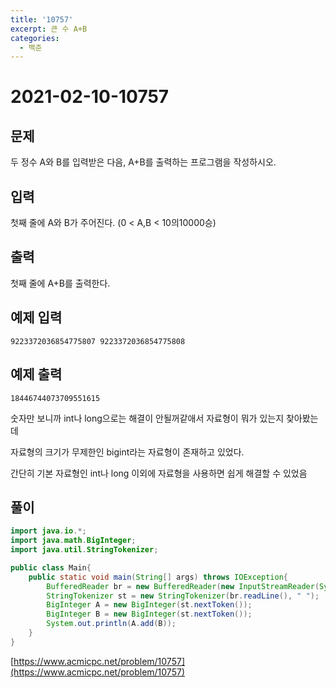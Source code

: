 ```yaml
---
title: '10757'
excerpt: 큰 수 A+B
categories:
  - 백준
---
```


# 2021-02-10-10757

## 문제

두 정수 A와 B를 입력받은 다음, A+B를 출력하는 프로그램을 작성하시오.

## 입력

첫째 줄에 A와 B가 주어진다. \(0 &lt; A,B &lt; 10의10000승\)

## 출력

첫째 줄에 A+B를 출력한다.

## 예제 입력

```text
9223372036854775807 9223372036854775808
```

## 예제 출력

```text
18446744073709551615
```

숫자만 보니까 int나 long으로는 해결이 안될꺼같애서 자료형이 뭐가 있는지 찾아봤는데

자료형의 크기가 무제한인 bigint라는 자료형이 존재하고 있었다.

간단히 기본 자료형인 int나 long 이외에 자료형을 사용하면 쉽게 해결할 수 있었음

## 풀이

```java
import java.io.*;
import java.math.BigInteger;
import java.util.StringTokenizer;

public class Main{
    public static void main(String[] args) throws IOException{
        BufferedReader br = new BufferedReader(new InputStreamReader(System.in));
        StringTokenizer st = new StringTokenizer(br.readLine(), " ");
        BigInteger A = new BigInteger(st.nextToken());
        BigInteger B = new BigInteger(st.nextToken());
        System.out.println(A.add(B));
    }
}
```

[https://www.acmicpc.net/problem/10757](https://www.acmicpc.net/problem/10757)

